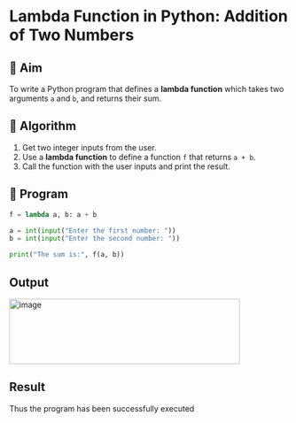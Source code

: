 # Lambda Function in Python: Addition of Two Numbers

## 🎯 Aim
To write a Python program that defines a **lambda function** which takes two arguments `a` and `b`, and returns their sum.

## 🧠 Algorithm
1. Get two integer inputs from the user.
2. Use a **lambda function** to define a function `f` that returns `a + b`.
3. Call the function with the user inputs and print the result.

## 🧾 Program
```python
f = lambda a, b: a + b

a = int(input("Enter the first number: "))
b = int(input("Enter the second number: "))

print("The sum is:", f(a, b))
```

## Output
<img width="416" height="118" alt="image" src="https://github.com/user-attachments/assets/c66ec2a6-7650-4ba0-bc1f-2e9a9def2da0" />

## Result
Thus the program has been successfully executed

